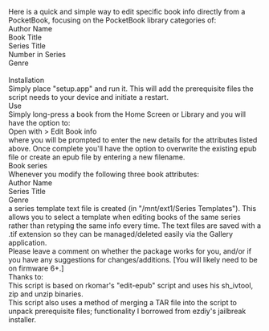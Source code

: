 Here is a quick and simple way to edit specific book info directly from a PocketBook, focusing on the PocketBook library categories of:<br>
Author Name<br>
Book Title<br>
Series Title<br>
Number in Series<br>
Genre<br>
<br>
Installation<br>
Simply place "setup.app" and run it. This will add the prerequisite files the script needs to your device and initiate a restart.
<br>
Use<br>
Simply long-press a book from the Home Screen or Library and you will have the option to:<br>
Open with > Edit Book info<br>
where you will be prompted to enter the new details for the attributes listed above. Once complete you'll have the option to overwrite the existing epub file or create an epub file by entering a new filename.
<br>
Book series<br>
Whenever you modify the following three book attributes:<br>
Author Name<br>
Series Title<br>
Genre<br>
a series template text file is created (in "/mnt/ext1/Series Templates"). This allows you to select a template when editing books of the same series rather than retyping the same info every time. The text files are saved with a .tif extension so they can be managed/deleted easily via the Gallery application.
<br>
Please leave a comment on whether the package works for you, and/or if you have any suggestions for changes/additions. [You will likely need to be on firmware 6+.]
<br>
Thanks to:<br>
This script is based on rkomar's "edit-epub" script and uses his sh_ivtool, zip and unzip binaries.<br>
This script also uses a method of merging a TAR file into the script to unpack prerequisite files; functionality I borrowed from ezdiy's jailbreak installer.

